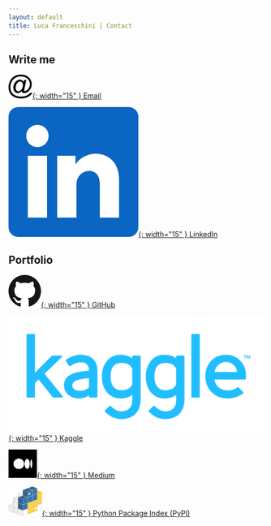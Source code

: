 ```yaml
---
layout: default
title: Luca Franceschini | Contact
---
```


## Write me 
[![](/assets/2022/contact_icons/email.png){: width="15" } Email](mailto:lucaf@lucaf.eu)

[![](/assets/2022/contact_icons/linkedin.png){: width="15" } LinkedIn](https://www.linkedin.com/in/lucaf-munich)


## Portfolio 
[![](/assets/2022/contact_icons/github.png){: width="15" } GitHub](https://github.com/lucafrance)

[![](/assets/2022/contact_icons/kaggle.png){: width="15" } Kaggle](https://www.kaggle.com/lucafrance)

[![](/assets/2022/contact_icons/medium.png){: width="15" } Medium](https://lucafrance.medium.com)

[![](/assets/2022/contact_icons/pypi.png){: width="15" } Python Package Index (PyPI)](https://pypi.org/user/lucafrance/)
